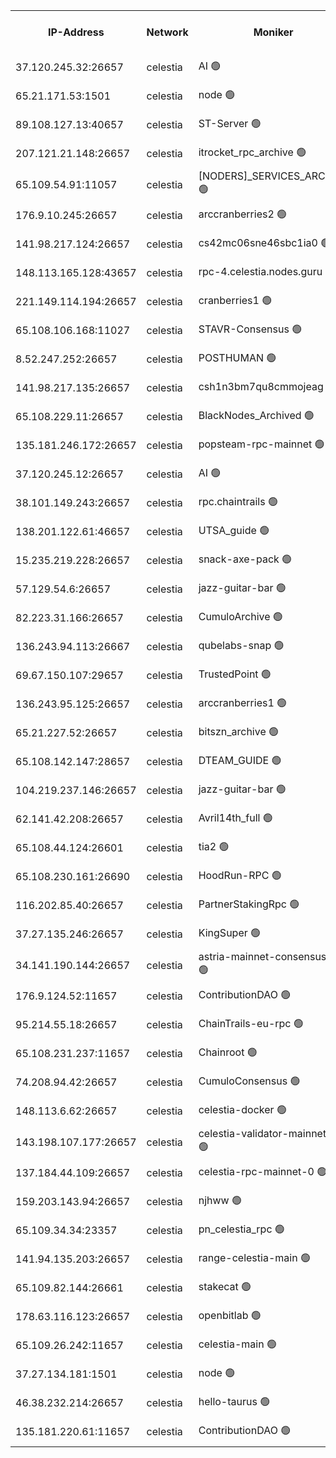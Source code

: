 


<table><tr><th>IP-Address</th><th>Network</th><th>Moniker</th><th>Latest Block Height</th><th>Earliest Block Height</th><th>Catching Up</th><th>Tx Index</th><th>Voting Power</th><th>Version</th><th>Scan Time</th></tr><tr><td>37.120.245.32:26657</td><td>celestia</td><td>AI 🟢</td><td>3186619</td><td>1</td><td>False</td><td>off</td><td>0</td><td>3.1.1</td><td>2024-12-24T03:03:12.192652662UTC</td></tr><tr><td>65.21.171.53:1501</td><td>celestia</td><td>node 🟢</td><td>3186619</td><td>1</td><td>False</td><td>on</td><td>0</td><td>3.2.0</td><td>2024-12-24T03:03:12.858945877UTC</td></tr><tr><td>89.108.127.13:40657</td><td>celestia</td><td>ST-Server 🟢</td><td>3186622</td><td>1</td><td>False</td><td>on</td><td>0</td><td>3.2.0</td><td>2024-12-24T03:03:24.144197381UTC</td></tr><tr><td>207.121.21.148:26657</td><td>celestia</td><td>itrocket_rpc_archive 🟢</td><td>3186626</td><td>1</td><td>False</td><td>on</td><td>0</td><td>3.2.0</td><td>2024-12-24T03:03:45.332063670UTC</td></tr><tr><td>65.109.54.91:11057</td><td>celestia</td><td>[NODERS]_SERVICES_ARCHIVE 🟢</td><td>3186631</td><td>1</td><td>False</td><td>on</td><td>0</td><td>3.2.0</td><td>2024-12-24T03:04:12.774261678UTC</td></tr><tr><td>176.9.10.245:26657</td><td>celestia</td><td>arccranberries2 🟢</td><td>3186635</td><td>1</td><td>False</td><td>on</td><td>0</td><td>3.2.0</td><td>2024-12-24T03:04:34.382171302UTC</td></tr><tr><td>141.98.217.124:26657</td><td>celestia</td><td>cs42mc06sne46sbc1ia0 🟢</td><td>3186636</td><td>1</td><td>False</td><td>on</td><td>0</td><td>3.2.0</td><td>2024-12-24T03:04:37.363359260UTC</td></tr><tr><td>148.113.165.128:43657</td><td>celestia</td><td>rpc-4.celestia.nodes.guru 🟢</td><td>3186639</td><td>1</td><td>False</td><td>on</td><td>0</td><td>3.2.0</td><td>2024-12-24T03:04:54.970378281UTC</td></tr><tr><td>221.149.114.194:26657</td><td>celestia</td><td>cranberries1 🟢</td><td>3186641</td><td>1</td><td>False</td><td>on</td><td>0</td><td>3.2.0</td><td>2024-12-24T03:05:04.759108867UTC</td></tr><tr><td>65.108.106.168:11027</td><td>celestia</td><td>STAVR-Consensus 🟢</td><td>3186642</td><td>1</td><td>False</td><td>off</td><td>0</td><td>3.2.0</td><td>2024-12-24T03:05:07.320656248UTC</td></tr><tr><td>8.52.247.252:26657</td><td>celestia</td><td>POSTHUMAN 🟢</td><td>3186651</td><td>1</td><td>False</td><td>on</td><td>0</td><td>3.1.1</td><td>2024-12-24T03:05:58.211794705UTC</td></tr><tr><td>141.98.217.135:26657</td><td>celestia</td><td>csh1n3bm7qu8cmmojeag 🟢</td><td>3186651</td><td>1</td><td>False</td><td>on</td><td>0</td><td>3.2.0</td><td>2024-12-24T03:05:58.725958346UTC</td></tr><tr><td>65.108.229.11:26657</td><td>celestia</td><td>BlackNodes_Archived 🟢</td><td>3186652</td><td>1</td><td>False</td><td>on</td><td>0</td><td>3.1.1</td><td>2024-12-24T03:06:03.815196517UTC</td></tr><tr><td>135.181.246.172:26657</td><td>celestia</td><td>popsteam-rpc-mainnet 🟢</td><td>3186660</td><td>1</td><td>False</td><td>on</td><td>0</td><td>3.2.0</td><td>2024-12-24T03:06:42.132722588UTC</td></tr><tr><td>37.120.245.12:26657</td><td>celestia</td><td>AI 🟢</td><td>3186662</td><td>1</td><td>False</td><td>off</td><td>0</td><td>3.1.1</td><td>2024-12-24T03:06:54.900367290UTC</td></tr><tr><td>38.101.149.243:26657</td><td>celestia</td><td>rpc.chaintrails 🟢</td><td>3186664</td><td>1</td><td>False</td><td>on</td><td>0</td><td>3.0.2</td><td>2024-12-24T03:07:02.958326046UTC</td></tr><tr><td>138.201.122.61:46657</td><td>celestia</td><td>UTSA_guide 🟢</td><td>3186669</td><td>1</td><td>False</td><td>on</td><td>0</td><td>3.2.0</td><td>2024-12-24T03:07:32.250189732UTC</td></tr><tr><td>15.235.219.228:26657</td><td>celestia</td><td>snack-axe-pack 🟢</td><td>3186670</td><td>1</td><td>False</td><td>off</td><td>0</td><td>3.1.1</td><td>2024-12-24T03:07:33.250112313UTC</td></tr><tr><td>57.129.54.6:26657</td><td>celestia</td><td>jazz-guitar-bar 🟢</td><td>3186672</td><td>1</td><td>False</td><td>off</td><td>0</td><td>3.1.1</td><td>2024-12-24T03:07:43.950784526UTC</td></tr><tr><td>82.223.31.166:26657</td><td>celestia</td><td>CumuloArchive 🟢</td><td>3186672</td><td>1</td><td>False</td><td>on</td><td>0</td><td>3.2.0</td><td>2024-12-24T03:07:48.725476190UTC</td></tr><tr><td>136.243.94.113:26667</td><td>celestia</td><td>qubelabs-snap 🟢</td><td>3186676</td><td>1</td><td>False</td><td>on</td><td>0</td><td>3.2.0</td><td>2024-12-24T03:08:06.140982158UTC</td></tr><tr><td>69.67.150.107:29657</td><td>celestia</td><td>TrustedPoint 🟢</td><td>3186678</td><td>1</td><td>False</td><td>on</td><td>0</td><td>3.2.0</td><td>2024-12-24T03:08:17.361264690UTC</td></tr><tr><td>136.243.95.125:26657</td><td>celestia</td><td>arccranberries1 🟢</td><td>3186685</td><td>1</td><td>False</td><td>on</td><td>0</td><td>3.2.0</td><td>2024-12-24T03:08:57.179742025UTC</td></tr><tr><td>65.21.227.52:26657</td><td>celestia</td><td>bitszn_archive 🟢</td><td>3186686</td><td>1</td><td>False</td><td>on</td><td>0</td><td>3.0.2</td><td>2024-12-24T03:09:02.016753502UTC</td></tr><tr><td>65.108.142.147:28657</td><td>celestia</td><td>DTEAM_GUIDE 🟢</td><td>3186693</td><td>1</td><td>False</td><td>on</td><td>0</td><td>3.2.0</td><td>2024-12-24T03:09:37.991830920UTC</td></tr><tr><td>104.219.237.146:26657</td><td>celestia</td><td>jazz-guitar-bar 🟢</td><td>3186695</td><td>1</td><td>False</td><td>off</td><td>0</td><td>3.1.1</td><td>2024-12-24T03:09:47.606563055UTC</td></tr><tr><td>62.141.42.208:26657</td><td>celestia</td><td>Avril14th_full 🟢</td><td>3186700</td><td>1</td><td>False</td><td>on</td><td>0</td><td>3.2.0</td><td>2024-12-24T03:10:14.720099621UTC</td></tr><tr><td>65.108.44.124:26601</td><td>celestia</td><td>tia2 🟢</td><td>2371494</td><td>339581</td><td>False</td><td>on</td><td>0</td><td>1.3.0</td><td>2024-12-24T03:03:21.550076472UTC</td></tr><tr><td>65.108.230.161:26690</td><td>celestia</td><td>HoodRun-RPC 🟢</td><td>2371494</td><td>1537165</td><td>False</td><td>off</td><td>0</td><td>1.9.0</td><td>2024-12-24T03:09:44.638936229UTC</td></tr><tr><td>116.202.85.40:26657</td><td>celestia</td><td>PartnerStakingRpc 🟢</td><td>2371494</td><td>1588231</td><td>False</td><td>on</td><td>0</td><td>1.9.0</td><td>2024-12-24T03:03:24.418670637UTC</td></tr><tr><td>37.27.135.246:26657</td><td>celestia</td><td>KingSuper 🟢</td><td>2371494</td><td>1814358</td><td>False</td><td>off</td><td>0</td><td>1.3.0</td><td>2024-12-24T03:04:19.482271302UTC</td></tr><tr><td>34.141.190.144:26657</td><td>celestia</td><td>astria-mainnet-consensus-1 🟢</td><td>3186662</td><td>2371501</td><td>False</td><td>on</td><td>0</td><td>3.2.0</td><td>2024-12-24T03:06:55.358345957UTC</td></tr><tr><td>176.9.124.52:11657</td><td>celestia</td><td>ContributionDAO 🟢</td><td>3186686</td><td>2419178</td><td>False</td><td>on</td><td>0</td><td>3.1.1</td><td>2024-12-24T03:08:59.599202899UTC</td></tr><tr><td>95.214.55.18:26657</td><td>celestia</td><td>ChainTrails-eu-rpc 🟢</td><td>3186700</td><td>2832001</td><td>False</td><td>on</td><td>0</td><td>3.1.1</td><td>2024-12-24T03:10:15.210593609UTC</td></tr><tr><td>65.108.231.237:11657</td><td>celestia</td><td>Chainroot 🟢</td><td>3186635</td><td>2868575</td><td>False</td><td>on</td><td>0</td><td>3.2.0</td><td>2024-12-24T03:04:34.772906707UTC</td></tr><tr><td>74.208.94.42:26657</td><td>celestia</td><td>CumuloConsensus 🟢</td><td>3186642</td><td>2913001</td><td>False</td><td>on</td><td>0</td><td>3.2.0</td><td>2024-12-24T03:05:08.270172309UTC</td></tr><tr><td>148.113.6.62:26657</td><td>celestia</td><td>celestia-docker 🟢</td><td>3186665</td><td>2935501</td><td>False</td><td>off</td><td>0</td><td>3.0.2</td><td>2024-12-24T03:07:08.054993089UTC</td></tr><tr><td>143.198.107.177:26657</td><td>celestia</td><td>celestia-validator-mainnet-1 🟢</td><td>3186667</td><td>3045001</td><td>False</td><td>off</td><td>0</td><td>3.1.1</td><td>2024-12-24T03:07:18.975372924UTC</td></tr><tr><td>137.184.44.109:26657</td><td>celestia</td><td>celestia-rpc-mainnet-0 🟢</td><td>3186666</td><td>3052501</td><td>False</td><td>on</td><td>0</td><td>3.1.1</td><td>2024-12-24T03:07:15.854824029UTC</td></tr><tr><td>159.203.143.94:26657</td><td>celestia</td><td>njhww 🟢</td><td>3186644</td><td>3065683</td><td>False</td><td>off</td><td>0</td><td>3.2.0</td><td>2024-12-24T03:05:19.315334235UTC</td></tr><tr><td>65.109.34.34:23357</td><td>celestia</td><td>pn_celestia_rpc 🟢</td><td>3186660</td><td>3065699</td><td>False</td><td>on</td><td>0</td><td>3.2.0</td><td>2024-12-24T03:06:41.527066684UTC</td></tr><tr><td>141.94.135.203:26657</td><td>celestia</td><td>range-celestia-main 🟢</td><td>3186622</td><td>3076073</td><td>False</td><td>on</td><td>0</td><td>3.0.2</td><td>2024-12-24T03:03:26.951680384UTC</td></tr><tr><td>65.109.82.144:26661</td><td>celestia</td><td>stakecat 🟢</td><td>3186666</td><td>3172501</td><td>False</td><td>on</td><td>0</td><td>3.0.2</td><td>2024-12-24T03:07:14.820679237UTC</td></tr><tr><td>178.63.116.123:26657</td><td>celestia</td><td>openbitlab 🟢</td><td>3186624</td><td>3172681</td><td>False</td><td>on</td><td>0</td><td>3.1.1</td><td>2024-12-24T03:03:37.866102191UTC</td></tr><tr><td>65.109.26.242:11657</td><td>celestia</td><td>celestia-main 🟢</td><td>3186673</td><td>3177559</td><td>False</td><td>on</td><td>0</td><td>3.2.0</td><td>2024-12-24T03:07:49.242443960UTC</td></tr><tr><td>37.27.134.181:1501</td><td>celestia</td><td>node 🟢</td><td>3186646</td><td>3178837</td><td>False</td><td>off</td><td>0</td><td>3.0.2</td><td>2024-12-24T03:05:30.313013586UTC</td></tr><tr><td>46.38.232.214:26657</td><td>celestia</td><td>hello-taurus 🟢</td><td>3186619</td><td>3183528</td><td>False</td><td>off</td><td>0</td><td>3.2.0</td><td>2024-12-24T03:03:12.478198501UTC</td></tr><tr><td>135.181.220.61:11657</td><td>celestia</td><td>ContributionDAO 🟢</td><td>3186652</td><td>3185886</td><td>False</td><td>off</td><td>0</td><td>3.1.1</td><td>2024-12-24T03:06:01.300051103UTC</td></tr></table>
